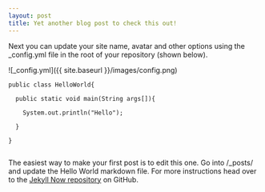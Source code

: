 ```yaml
---
layout: post
title: Yet another blog post to check this out!
---
```


Next you can update your site name, avatar and other options using the _config.yml file in the root of your repository (shown below).

![_config.yml]({{ site.baseurl }}/images/config.png)

``` 
public class HelloWorld{

  public static void main(String args[]){
    
    System.out.println("Hello");
  
  }

}


```

The easiest way to make your first post is to edit this one. Go into /_posts/ and update the Hello World markdown file. For more instructions head over to the [Jekyll Now repository](https://github.com/barryclark/jekyll-now) on GitHub.


